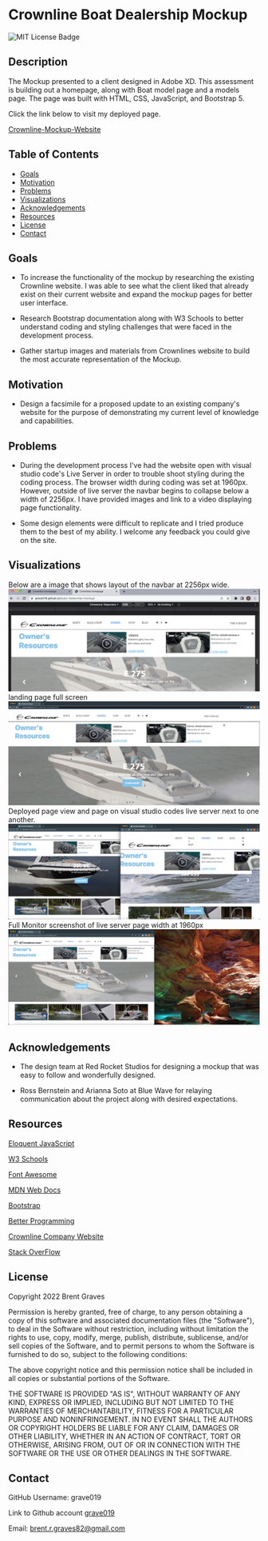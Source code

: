 # Crownline Boat Dealership Mockup

  ![MIT License Badge](https://img.shields.io/badge/License-MIT-red.svg)

## Description

  The Mockup presented to a client designed in Adobe XD. This assessment is building out a homepage, along with Boat model page and a models page. The page was built with HTML, CSS, JavaScript, and Bootstrap 5.
  
  Click the link below to visit my deployed page.

  [Crownline-Mockup-Website](https://grave019.github.io/boats-dealership-mockup/)

  ## Table of Contents
  
  * [Goals](#goals)
  * [Motivation](#motivation)   
  * [Problems](#problems)
  * [Visualizations](#Visualizations)
  * [Acknowledgements](#acknowledgements)
  * [Resources](#resources)
  * [License](#license) 
  * [Contact](#contact) 
  
  ## Goals

  * To increase the functionality of the mockup by researching the existing Crownline website. I was able to see what the client liked that already exist on their current website and expand the mockup pages for better user interface.

  * Research Bootstrap documentation along with W3 Schools to better understand coding and styling challenges that were faced in the development process.

  * Gather startup images and materials from Crownlines website to build the most accurate representation of the Mockup.  

  ## Motivation

  * Design a facsimile for a proposed update to an existing company's website for the purpose of demonstrating my current level of knowledge and capabilities.

  ## Problems

  * During the development process I've had the website open with visual studio code's Live Server in order to trouble shoot styling during the coding process. The browser width during coding was set at 1960px. However, outside of live server the navbar begins to collapse below a width of 2256px. I have provided images and link to a video displaying page functionality.
  
  * Some design elements were difficult to replicate and I tried produce them to the best of my ability. I welcome any feedback you could give on the site. 


  ## Visualizations

  Below are a image that shows layout of the navbar at 2256px wide.
  ![image of inspector tool at 2256px wide](./images/2256-inspector-tool.png)
  landing page full screen
  ![landing fullscreen](./images/fullframeoflandingnav.jpeg)
  Deployed page view and page on visual studio codes live server next to one another.
  ![deployed and live server page](./images/sidebyside.jpeg)
  Full Monitor screenshot of live server page width at 1960px
  ![full screen shot](./images/full-screen-shot.jpeg)
  ## Acknowledgements

  * The design team at Red Rocket Studios for designing a mockup that was easy to follow and wonderfully designed.
  
  * Ross Bernstein and Arianna Soto at Blue Wave for relaying communication about the project along with desired expectations.

  ## Resources
 
  [Eloquent JavaScript](https://eloquentjavascript.net)

  [W3 Schools](https://www.w3schools.com)

  [Font Awesome](https://fontawesome.com/docs)

  [MDN Web Docs](https://developer.mozilla.org/en-US/docs/Web/CSS/background-attachment)

  [Bootstrap](https://getbootstrap.com)

  [Better Programming](https://betterprogramming.pub/how-to-change-the-color-of-an-image-with-css-83664f6527ac)

  [Crownline Company Website](https://crownline.com)

  [Stack OverFlow](https://stackoverflow.com)

  ## License

  Copyright 2022 Brent Graves

  Permission is hereby granted, free of charge, to any person obtaining a copy of this software and associated documentation files (the "Software"), to deal in the Software without restriction, including without limitation the rights to use, copy, modify, merge, publish, distribute, sublicense, and/or sell copies of the Software, and to permit persons to whom the Software is furnished to do so, subject to the following conditions:
  
  The above copyright notice and this permission notice shall be included in all copies or substantial portions of the Software.
  
  THE SOFTWARE IS PROVIDED "AS IS", WITHOUT WARRANTY OF ANY KIND, EXPRESS OR IMPLIED, INCLUDING BUT NOT LIMITED TO THE WARRANTIES OF MERCHANTABILITY, FITNESS FOR A PARTICULAR PURPOSE AND NONINFRINGEMENT. IN NO EVENT SHALL THE AUTHORS OR COPYRIGHT HOLDERS BE LIABLE FOR ANY CLAIM, DAMAGES OR OTHER LIABILITY, WHETHER IN AN ACTION OF CONTRACT, TORT OR OTHERWISE, ARISING FROM, OUT OF OR IN CONNECTION WITH THE SOFTWARE OR THE USE OR OTHER DEALINGS IN THE SOFTWARE.

  ## Contact
  
  GitHub Username: grave019 
 
  Link to Github account [grave019](https://github.com/grave019)

  Email: brent.r.graves82@gmail.com
